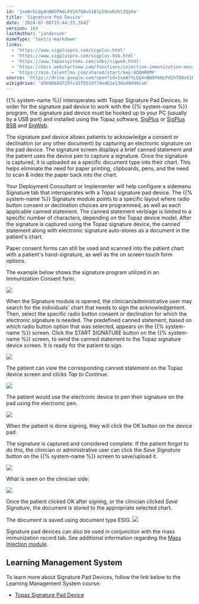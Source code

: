 ```yaml
---
id: '1xeWrhLQg4nBW5PA6LPd1h7Q8vG1B7pI9xoRJhl2QyKo'
title: 'Signature Pad Device'
date: '2024-07-08T15:44:33.284Z'
version: 164
lastAuthor: 'janderson'
mimeType: 'text/x-markdown'
links:
  - 'https://www.sigpluspro.com/sigplus.html'
  - 'https://www.sigpluspro.com/sigplus-bsb.html'
  - 'https://www.topazsystems.com/sdks/sigweb.html'
  - 'https://docs.webchartnow.com/functions/injection-immunization-management/injection-program-tab-recording-mass-injections/'
  - 'https://mie.talentlms.com/shared/start/key:AQQHRKMF'
source: 'https://drive.google.com/open?id=1xeWrhLQg4nBW5PA6LPd1h7Q8vG1B7pI9xoRJhl2QyKo'
wikigdrive: 'dd69069d725fca5f553df7ded62e130a49d49ca6'
---
```

{{% system-name %}} interoperates with Topaz Signature Pad Devices.  In order for the signature pad device to work with the {{% system-name %}} program, the signature pad device must be hooked up to your PC (usually by a USB port) and installed using the Topaz software, [SigPlus](https://www.sigpluspro.com/sigplus.html) or [SigPlus BSB](https://www.sigpluspro.com/sigplus-bsb.html) and [SigWeb](https://www.topazsystems.com/sdks/sigweb.html).

The signature pad device allows patients to acknowledge a consent or declination (or any other document) by capturing an electronic signature on the pad device. The signature screen displays a brief canned statement and the patient uses the device pen to capture a signature. Once the signature is captured, it is uploaded as a specific document type into their chart. This helps eliminate the need for paper printing, clipboards, pens, and the need to scan & index the paper back into the chart.

Your Deployment Consultant or Implementer will help configure a sidemenu Signature tab that interoperates with a Topaz signature pad device.  The {{% system-name %}} Signature module points to a specific layout where radio button consent or declination choices are programmed, as well as each applicable canned statement. The canned statement verbiage is limited to a specific number of characters, depending on the Topaz device model.  After the signature is captured using the Topaz signature device, the canned statement along with electronic signature auto-stores as a document in the patient's chart.

Paper consent forms can still be used and scanned into the patient chart with a patient's hand-signature, as well as the on screen touch form options.

The example below shows the signature program utilized in an Immunization Consent form.

![](../signature-pad-device.assets/a5c60a8a1634c8473132665402b9f8fe.png)

When the Signature module is opened, the clinician/administrative user may search for the individuals' chart that needs to sign the acknowledgement. Then, select the specific radio button consent or declination for which the electronic signature is needed.  The predefined canned statement, based on which radio button option that was selected, appears on the {{% system-name %}} screen. Click the START SIGNATURE button on the {{% system-name %}} screen, to send the canned statement to the Topaz signature device screen. It is ready for the patient to sign.

![](../signature-pad-device.assets/e138e7a64dec9093565350b916aeaa86.png)

The patient can view the corresponding canned statement on the Topaz device screen and clicks *Tap to Continue*.

![](../signature-pad-device.assets/1c140a296726a58014aa22ed39cc2634.png)

The patient would use the electronic device to pen their signature on the pad using the electronic pen.

![](../signature-pad-device.assets/12bc33dfd5c4721e6326cbdfc860d6b6.png)

When the patient is done signing, they will click the OK button on the device pad.

The signature is captured and considered complete.  If the patient forgot to do this, the clinician or administrative user can click the *Save Signature* button on the {{% system-name %}} screen to save/upload it.

![](../signature-pad-device.assets/3658b26c92ab409305e4afcab63421ea.png)

What is seen on the clinician side:

![](../signature-pad-device.assets/28a780f464f76d223b19356814c00ce0.png)

Once the patient clicked OK after signing, or the clinician clicked *Save Signature*, the document is stored to the appropriate selected chart.

The document is saved using document type ESIG. 
![](../signature-pad-device.assets/abe990adfbc706dc1e0dff6ec786952d.png)

Signature pad devices can also be used in conjunction with the mass immunization record tab. See additional information regarding the [Mass Injection module](https://docs.webchartnow.com/functions/injection-immunization-management/injection-program-tab-recording-mass-injections/).

## Learning Management System

To learn more about Signature Pad Devices, follow the link below to the Learning Management System course:

* [Topaz Signature Pad Device](https://mie.talentlms.com/shared/start/key:AQQHRKMF)
